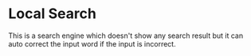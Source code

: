 # Local Search

This is a search engine which doesn't show any search result but it can auto correct the input word if the input is incorrect.
